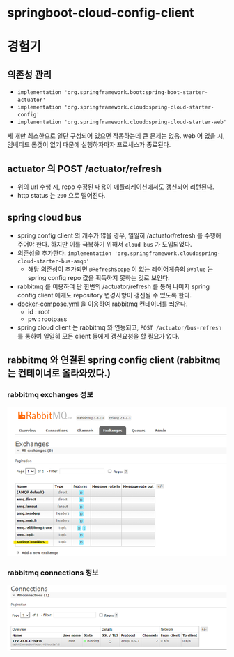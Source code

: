 # springboot-cloud-config-client

# 경험기
## 의존성 관리
* `implementation 'org.springframework.boot:spring-boot-starter-actuator'`
* `implementation 'org.springframework.cloud:spring-cloud-starter-config'`
* `implementation 'org.springframework.cloud:spring-cloud-starter-web'`

세 개만 최소한으로 일단 구성되어 있으면 작동하는데 큰 문제는 없음. web 어 없을 시, 임베디드 톰캣이 없기 때문에 실행하자마자 프로세스가 종료된다.

## actuator 의 POST /actuator/refresh 
* 위의 url 수행 시, repo 수정된 내용이 애플리케이션에서도 갱신되어 리턴된다. 
* http status 는 `200` 으로 떨어진다.

## spring cloud bus
* spring config client 의 개수가 많을 경우, 일일히 /actuator/refresh 를 수행해주어야 한다. 하지만 이를 극복하기 위해서 `cloud bus` 가 도입되었다.
* 의존성을 추가한다. `implementation 'org.springframework.cloud:spring-cloud-starter-bus-amqp'`
    * 해당 의존성이 추가되면 `@RefreshScope` 이 없는 레이어계층의 `@Value` 는 spring config repo 값을 획득하지 못하는 것로 보인다. 
* rabbitmq 를 이용하여 단 한번의 /actuator/refresh 를 통해 나머지 spring config client 에게도 repository 변경사항이 갱신될 수 있도록 한다.
* [docker-compose.yml](../docker/rabbitmq/docker-compose.yml) 을 이용하여 rabbitmq 컨테이너를 띄운다.
    * id : root
    * pw : rootpass
* spring cloud client 는 rabbitmq 와 연동되고, `POST /actuator/bus-refresh` 를 통하여 일일히 모든 client 들에게 갱신요청을 할 필요가 없다. 

## rabbitmq 와 연결된 spring config client (rabbitmq 는 컨테이너로 올라와있다.)
### rabbitmq exchanges 정보
<img src="../images/2020_01_22_rabbitm_exchanges.png" width="600" style="border: 1px; solid: black;" />

### rabbitmq connections 정보
<img src="../images/2020_01_22_rabbitm_connections.png" width="600" style="border: 1px; solid: black;" /> 
